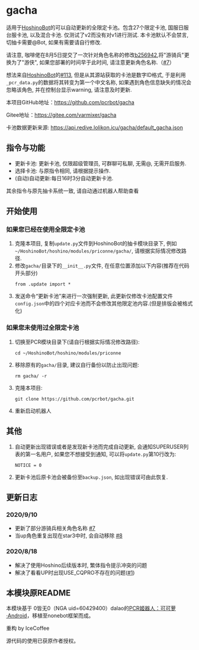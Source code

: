 # gacha
适用于[HoshinoBot](https://github.com/Ice-Cirno/HoshinoBot)的可以自动更新的全限定卡池。包含27个限定卡池, 国服日服台服卡池, 以及混合卡池. 仅测试了v2而没有对v1进行测试. 本卡池默认不会禁言, 切抽卡需要@Bot, 如果有需要请自行修改. 

请注意, 咖啡佬在8月5日提交了一次针对角色名称的修改[b256942](https://github.com/Ice-Cirno/HoshinoBot/commit/7cfa868ec7d6f777ab608b77743af32d34add551#diff-7cb6cbc27352fcca4672d1966d984863),将"游骑兵"更换为了"游侠", 如果您部署的时间早于此时间, 请注意更新角色名称.（[#7](https://github.com/pcrbot/gacha/issues/7)）

想法来自[HoshinoBot](https://github.com/Ice-Cirno/HoshinoBot)的[#113](https://github.com/Ice-Cirno/HoshinoBot/pull/113), 但是从其源站获取的卡池是数字ID格式, 于是利用`_pcr_data.py`的数据将其转变为第一个中文名称, 如果遇到角色信息缺失的情况会忽略该角色, 并在控制台显示warning, 请注意及时更新.

本项目GitHub地址：https://github.com/pcrbot/gacha

Gitee地址：https://gitee.com/varmixer/gacha

卡池数据更新来源: https://api.redive.lolikon.icu/gacha/default_gacha.json

## 指令与功能
* 更新卡池: 更新卡池, 仅限超级管理员, 可群聊可私聊, 无需@, 无需开启服务. 
* 选择卡池: 与原指令相同, 请根据提示操作. 
* (自动)自动更新:每日16时3分自动更新卡池. 
  

其余指令与原先抽卡系统一致, 请自动通过机器人帮助查看


## 开始使用
### 如果您已经在使用全限定卡池
1. 克隆本项目, 复制`update.py`文件到HoshinoBot的抽卡模块目录下, 例如`~/HoshinoBot/hoshino/modules/priconne/gacha/`, 请根据实际情况修改路径.
2. 修改`gacha/`目录下的`__init__.py`文件, 在任意位置添加以下内容(推荐在代码开头部分)
    ```
    from .update import *
    ```
3. 发送命令“更新卡池”来进行一次强制更新, 此更新仅修改卡池配置文件`config.json`中的四个对应卡池而不会修改其他限定池内容.(但是排版会被格式化)
### 如果您未使用过全限定卡池
1. 切换至PCR模块目录下(请自行根据实际情况修改路径):
   ```
   cd ~/HoshinoBot/hoshino/modules/priconne
   ```
2. 移除原有的`gacha/`目录, 建议自行备份以防止出现问题:
   ```
   rm gacha/ -r 
   ```
3. 克隆本项目:
   ```
   git clone https://github.com/pcrbot/gacha.git
   ```
4. 重新启动机器人

## 其他
1. 自动更新出现错误或者是发现新卡池而完成自动更新, 会通知SUPERUSER列表的第一名用户, 如果您不想接受到通知, 可以将`update.py`第10行改为:
    ```
    NOTICE = 0
    ```
2. 更新卡池后原卡池会被备份至`backup.json`, 如出现错误可由此恢复. 
   
## 更新日志

### 2020/9/10
* 更新了部分游骑兵相关角色名称 [#7](https://github.com/pcrbot/gacha/issues/7)
* 当up角色重复出现在star3中时, 会自动移除 [#8](https://github.com/pcrbot/gacha/issues/8)

### 2020/8/18
* 解决了使用Hoshino后续版本时, 繁体指令提示冲突的问题
* 解决了看看UP时出现USE_CQPRO不存在的问题([#1](https://github.com/pcrbot/gacha/issues/1))

## 本模块原README
本模块基于 0皆无0（NGA uid=60429400）dalao的[PCR姬器人：可可萝·Android](https://bbs.nga.cn/read.php?tid=18434108)，移植至nonebot框架而成。

重构 by IceCoffee

源代码的使用已获原作者授权。
